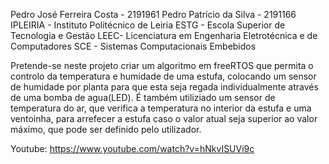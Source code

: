 Pedro José Ferreira Costa - 2191961
Pedro Patrício da Silva - 2191166
IPLEIRIA - Instituto Politécnico de Leiria
ESTG - Escola Superior de Tecnologia e Gestão
LEEC- Licenciatura em Engenharia Eletrotécnica e de Computadores
SCE - Sistemas Computacionais Embebidos

Pretende-se neste projeto criar um algoritmo em freeRTOS que permita o controlo da temperatura e humidade de uma estufa, colocando um sensor de humidade por planta para que esta seja regada individualmente através de uma bomba de agua(LED). É também utiliziado um sensor de temperatura do ar, que verifica a temperatura no interior da estufa e uma ventoinha, para arrefecer a estufa caso o valor atual seja superior ao valor máximo, que pode ser definido pelo utilizador.

Youtube: https://www.youtube.com/watch?v=hNkvISUVi9c
